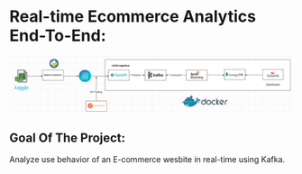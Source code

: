 
# Real-time Ecommerce Analytics End-To-End:

<img src="./images/workflow.png" alt="DE-workflow" title="Data Pipeline Worflow">

## Goal Of The Project:
Analyze use behavior of an E-commerce wesbite in real-time using Kafka.
